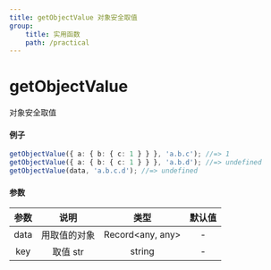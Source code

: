 ```yaml
---
title: getObjectValue 对象安全取值
group:
    title: 实用函数
    path: /practical
---
```


# getObjectValue

对象安全取值

#### 例子

```ts
getObjectValue({ a: { b: { c: 1 } } }, 'a.b.c'); //=> 1
getObjectValue({ a: { b: { c: 1 } } }, 'a.b.d'); //=> undefined
getObjectValue(data, 'a.b.c.d'); //=> undefined
```

#### 参数

| 参数 |     说明     |       类型       | 默认值 |
| :--: | :----------: | :--------------: | :----: |
| data | 用取值的对象 | Record<any, any> |   -    |
| key  |   取值 str   |      string      |   -    |
